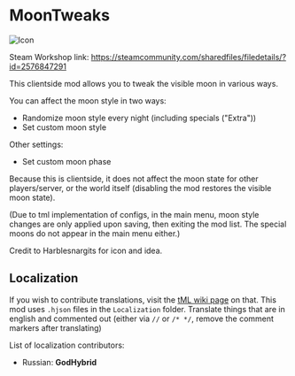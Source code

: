 # MoonTweaks

![Icon](https://raw.githubusercontent.com/direwolf420/MoonTweaks/master/icon.png)

Steam Workshop link: https://steamcommunity.com/sharedfiles/filedetails/?id=2576847291

This clientside mod allows you to tweak the visible moon in various ways.

You can affect the moon style in two ways:
* Randomize moon style every night (including specials ("Extra"))
* Set custom moon style

Other settings:
* Set custom moon phase

Because this is clientside, it does not affect the moon state for other players/server, or the world itself (disabling the mod restores the visible moon state).

(Due to tml implementation of configs, in the main menu, moon style changes are only applied upon saving, then exiting the mod list. The special moons do not appear in the main menu either.)

Credit to Harblesnargits for icon and idea.

## Localization
If you wish to contribute translations, visit the [tML wiki page](https://github.com/tModLoader/tModLoader/wiki/Contributing-Localization) on that.
This mod uses `.hjson` files in the `Localization` folder.
Translate things that are in english and commented out (either via `//` or `/* */`, remove the comment markers after translating)

List of localization contributors:
* Russian: **GodHybrid**